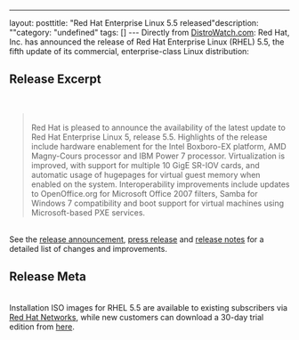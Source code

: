 --- 
layout: posttitle: "Red Hat Enterprise Linux 5.5 released"description: ""category: "undefined" tags: [] --- Directly from <a href="http://www.distrowatch.com">DistroWatch.com</a>: Red Hat, Inc. has announced the release of Red Hat Enterprise Linux (RHEL) 5.5, the fifth update of its commercial, enterprise-class Linux distribution: <br/><h2>Release Excerpt</h2><br/><blockquote><br/>Red Hat is pleased to announce the availability of the latest update to Red Hat Enterprise Linux 5, release 5.5. Highlights of the release include hardware enablement for the Intel Boxboro-EX platform, AMD Magny-Cours processor and IBM Power 7 processor. Virtualization is improved, with support for multiple 10 GigE SR-IOV cards, and automatic usage of hugepages for virtual guest memory when enabled on the system. Interoperability improvements include updates to OpenOffice.org for Microsoft Office 2007 filters, Samba for Windows 7 compatibility and boot support for virtual machines using Microsoft-based PXE services.<br/></blockquote> <br/>See the <a href="https://www.redhat.com/archives/rhelv5-announce/2010-March/msg00000.html">release announcement</a>, <a href="http://www.redhat.com/about/news/prarchive/2010/rhel-55.html">press release</a> and <a href="http://www.redhat.com/docs/en-US/Red_Hat_Enterprise_Linux/5.5/html/Release_Notes/">release notes</a> for a detailed list of changes and improvements. <br/><h2>Release Meta</h2><br/>Installation ISO images for RHEL 5.5 are available to existing subscribers via <a href="https://rhn.redhat.com/">Red Hat Networks</a>, while new customers can download a 30-day trial edition from <a href="http://www.redhat.com/rhel/details/eval/">here</a>.